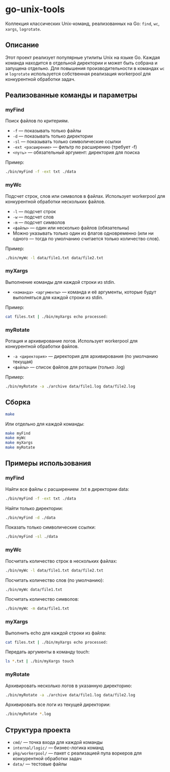 # go-unix-tools

Коллекция классических Unix-команд, реализованных на Go: `find`, `wc`, `xargs`, `logrotate`.

## Описание

Этот проект реализует популярные утилиты Unix на языке Go. Каждая команда находится в отдельной директории и может быть собрана и запущена отдельно. Для повышения производительности в командах `wc` и `logrotate` используется собственная реализация workerpool для конкурентной обработки задач.

## Реализованные команды и параметры

### myFind
Поиск файлов по критериям.
- `-f` — показывать только файлы
- `-d` — показывать только директории
- `-sl` — показывать только символические ссылки
- `-ext <расширение>` — фильтр по расширению (требует -f)
- `<путь>` — обязательный аргумент: директория для поиска

Пример:
```sh
./bin/myFind -f -ext txt ./data
```

### myWc
Подсчет строк, слов или символов в файлах. Использует workerpool для конкурентной обработки нескольких файлов.
- `-l` — подсчет строк
- `-w` — подсчет слов
- `-m` — подсчет символов
- `<файлы>` — один или несколько файлов (обязательны)
- Можно указывать только один из флагов одновременно (или ни одного — тогда по умолчанию считается только количество слов).

Пример:
```sh
./bin/myWc -l data/file1.txt data/file2.txt
```

### myXargs
Выполнение команды для каждой строки из stdin.
- `<команда> <аргументы>` — команда и её аргументы, которые будут выполняться для каждой строки из stdin.

Пример:
```sh
cat files.txt | ./bin/myXargs echo processed:
```

### myRotate
Ротация и архивирование логов. Использует workerpool для конкурентной обработки файлов.
- `-a <директория>` — директория для архивирования (по умолчанию текущая)
- `<файлы>` — список файлов для ротации (только .log)

Пример:
```sh
./bin/myRotate -a ./archive data/file1.log data/file2.log
```

## Сборка

```sh
make
```
Или отдельно для каждой команды:
```sh
make myFind
make myWc
make myXargs
make myRotate
```

## Примеры использования

### myFind
Найти все файлы с расширением .txt в директории data:
```sh
./bin/myFind -f -ext txt ./data
```
Найти только директории:
```sh
./bin/myFind -d ./data
```
Показать только символические ссылки:
```sh
./bin/myFind -sl ./data
```

### myWc
Посчитать количество строк в нескольких файлах:
```sh
./bin/myWc -l data/file1.txt data/file2.txt
```
Посчитать количество слов (по умолчанию):
```sh
./bin/myWc data/file1.txt
```
Посчитать количество символов:
```sh
./bin/myWc -m data/file1.txt
```

### myXargs
Выполнить echo для каждой строки из файла:
```sh
cat files.txt | ./bin/myXargs echo processed:
```
Передать аргументы в команду touch:
```sh
ls *.txt | ./bin/myXargs touch
```

### myRotate
Архивировать несколько логов в указанную директорию:
```sh
./bin/myRotate -a ./archive data/file1.log data/file2.log
```
Архивировать все логи из текущей директории:
```sh
./bin/myRotate *.log
```

## Структура проекта

- `cmd/` — точка входа для каждой команды
- `internal/logic/` — бизнес-логика команд
- `pkg/workerpool/` — пакет с реализацией пула воркеров для конкурентной обработки задач
- `data/` — тестовые файлы
